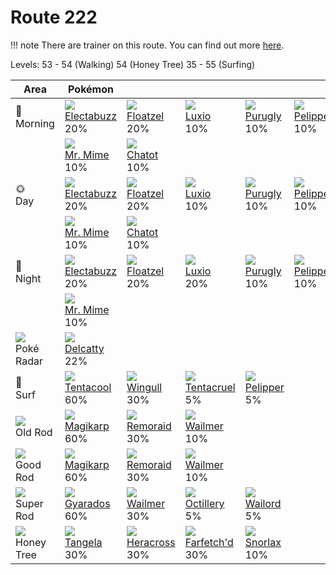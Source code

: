 # Route 222

!!! note
    There are trainer on this route. You can find out more [here](../../trainer_changes/route_222/).

Levels: 53 - 54 (Walking) 54 (Honey Tree) 35 - 55 (Surfing)

Area                           | Pokémon                           | &nbsp;                           | &nbsp;                            | &nbsp;                         | &nbsp;                          | &nbsp;                         | 
---                            | ---                               | ---                              | ---                               | ---                            | ---                             | ---                            | 
🌅<br>Morning                   | ![][125]<br> [Electabuzz]<br> 20% | ![][419]<br> [Floatzel]<br> 20%  | ![][404]<br> [Luxio]<br> 10%      | ![][432]<br> [Purugly]<br> 10% | ![][279]<br> [Pelipper]<br> 10% | ![][180]<br> [Flaaffy]<br> 10% | 
&nbsp;                         | ![][122]<br> [Mr. Mime]<br> 10%   | ![][441]<br> [Chatot]<br> 10%    | &nbsp;                            | &nbsp;                         | &nbsp;                          | &nbsp;                         | 
🌞<br>Day                       | ![][125]<br> [Electabuzz]<br> 20% | ![][419]<br> [Floatzel]<br> 20%  | ![][404]<br> [Luxio]<br> 10%      | ![][432]<br> [Purugly]<br> 10% | ![][279]<br> [Pelipper]<br> 10% | ![][180]<br> [Flaaffy]<br> 10% | 
&nbsp;                         | ![][122]<br> [Mr. Mime]<br> 10%   | ![][441]<br> [Chatot]<br> 10%    | &nbsp;                            | &nbsp;                         | &nbsp;                          | &nbsp;                         | 
🌙<br>Night                     | ![][125]<br> [Electabuzz]<br> 20% | ![][419]<br> [Floatzel]<br> 20%  | ![][404]<br> [Luxio]<br> 20%      | ![][432]<br> [Purugly]<br> 10% | ![][279]<br> [Pelipper]<br> 10% | ![][180]<br> [Flaaffy]<br> 10% | 
&nbsp;                         | ![][122]<br> [Mr. Mime]<br> 10%   | &nbsp;                           | &nbsp;                            | &nbsp;                         | &nbsp;                          | &nbsp;                         | 
![][poke-radar]<br> Poké Radar | ![][301]<br> [Delcatty]<br> 22%   | &nbsp;                           | &nbsp;                            | &nbsp;                         | &nbsp;                          | &nbsp;                         | 
🌊<br> Surf                     | ![][072]<br> [Tentacool]<br> 60%  | ![][278]<br> [Wingull]<br> 30%   | ![][073]<br> [Tentacruel]<br> 5%  | ![][279]<br> [Pelipper]<br> 5% | &nbsp;                          | &nbsp;                         | 
![][old-rod]<br> Old Rod       | ![][129]<br> [Magikarp]<br> 60%   | ![][223]<br> [Remoraid]<br> 30%  | ![][320]<br> [Wailmer]<br> 10%    | &nbsp;                         | &nbsp;                          | &nbsp;                         | 
![][good-rod]<br> Good Rod     | ![][129]<br> [Magikarp]<br> 60%   | ![][223]<br> [Remoraid]<br> 30%  | ![][320]<br> [Wailmer]<br> 10%    | &nbsp;                         | &nbsp;                          | &nbsp;                         | 
![][super-rod]<br> Super Rod   | ![][130]<br> [Gyarados]<br> 60%   | ![][320]<br> [Wailmer]<br> 30%   | ![][224]<br> [Octillery]<br> 5%   | ![][321]<br> [Wailord]<br> 5%  | &nbsp;                          | &nbsp;                         | 
![][honey]<br> Honey Tree      | ![][114]<br> [Tangela]<br> 30%    | ![][214]<br> [Heracross]<br> 30% | ![][083]<br> [Farfetch'd]<br> 30% | ![][143]<br> [Snorlax]<br> 10% | &nbsp;                          | &nbsp;                         | 

[Tentacool]: ../../pokemon_changes/072/
[Tentacruel]: ../../pokemon_changes/073/
[Farfetch'd]: ../../pokemon_changes/083/
[Tangela]: ../../pokemon_changes/114/
[Mr. Mime]: ../../pokemon_changes/122/
[Electabuzz]: ../../pokemon_changes/125/
[Magikarp]: ../../pokemon_changes/129/
[Gyarados]: ../../pokemon_changes/130/
[Snorlax]: ../../pokemon_changes/143/
[Flaaffy]: ../../pokemon_changes/180/
[Heracross]: ../../pokemon_changes/214/
[Remoraid]: ../../pokemon_changes/223/
[Octillery]: ../../pokemon_changes/224/
[Wingull]: ../../pokemon_changes/278/
[Pelipper]: ../../pokemon_changes/279/
[Delcatty]: ../../pokemon_changes/301/
[Wailmer]: ../../pokemon_changes/320/
[Wailord]: ../../pokemon_changes/321/
[Luxio]: ../../pokemon_changes/404/
[Floatzel]: ../../pokemon_changes/419/
[Purugly]: ../../pokemon_changes/432/
[Chatot]: ../../pokemon_changes/441/
[good-rod]: ../img/items/good-rod.png
[honey]: ../img/items/honey.png
[old-rod]: ../img/items/old-rod.png
[poke-radar]: ../img/items/poke-radar.png
[super-rod]: ../img/items/super-rod.png
[072]: ../img/pokemon/072.png
[073]: ../img/pokemon/073.png
[083]: ../img/pokemon/083.png
[114]: ../img/pokemon/114.png
[122]: ../img/pokemon/122.png
[125]: ../img/pokemon/125.png
[129]: ../img/pokemon/129.png
[130]: ../img/pokemon/130.png
[143]: ../img/pokemon/143.png
[180]: ../img/pokemon/180.png
[214]: ../img/pokemon/214.png
[223]: ../img/pokemon/223.png
[224]: ../img/pokemon/224.png
[278]: ../img/pokemon/278.png
[279]: ../img/pokemon/279.png
[301]: ../img/pokemon/301.png
[320]: ../img/pokemon/320.png
[321]: ../img/pokemon/321.png
[404]: ../img/pokemon/404.png
[419]: ../img/pokemon/419.png
[432]: ../img/pokemon/432.png
[441]: ../img/pokemon/441.png
